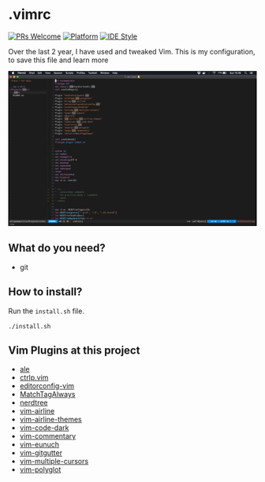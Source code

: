 # .vimrc

[![PRs Welcome](https://img.shields.io/badge/PRs-welcome-brightgreen.svg)](https://github.com/felippemauricio/vimrc/pulls)
[![Platform](https://img.shields.io/badge/platform-osx-lightgrey.svg)](https://www.apple.com/lae/macos/mojave/)
[![IDE Style](https://img.shields.io/badge/IDE%20style-visual%20studio%20code-blue.svg)](https://github.com/Microsoft/vscode)


Over the last 2 year, I have used and tweaked Vim. This is my configuration, to save this file and learn more

![](https://raw.githubusercontent.com/felippemauricio/vimrc/master/docs/img/my_vim.png)

## What do you need?

- git

## How to install?

Run the `install.sh` file.

```
./install.sh
```

## Vim Plugins at this project

- [ale](https://github.com/w0rp/ale)
- [ctrlp.vim](https://github.com/kien/ctrlp.vim)
- [editorconfig-vim](https://github.com/editorconfig/editorconfig-vim)
- [MatchTagAlways](https://github.com/Valloric/MatchTagAlways)
- [nerdtree](https://github.com/scrooloose/nerdtree)
- [vim-airline](https://github.com/vim-airline/vim-airline)
- [vim-airline-themes](https://github.com/vim-airline/vim-airline-themes)
- [vim-code-dark](https://github.com/tomasiser/vim-code-dark)
- [vim-commentary](https://github.com/tpope/vim-commentary)
- [vim-eunuch](https://github.com/tpope/vim-eunuch)
- [vim-gitgutter](https://github.com/airblade/vim-gitgutter)
- [vim-multiple-cursors](https://github.com/terryma/vim-multiple-cursors)
- [vim-polyglot](https://github.com/sheerun/vim-polyglot)

